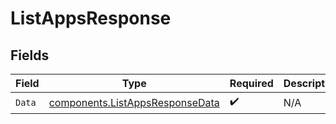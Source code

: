 # ListAppsResponse


## Fields

| Field                                                                              | Type                                                                               | Required                                                                           | Description                                                                        |
| ---------------------------------------------------------------------------------- | ---------------------------------------------------------------------------------- | ---------------------------------------------------------------------------------- | ---------------------------------------------------------------------------------- |
| `Data`                                                                             | [components.ListAppsResponseData](../../models/components/listappsresponsedata.md) | :heavy_check_mark:                                                                 | N/A                                                                                |